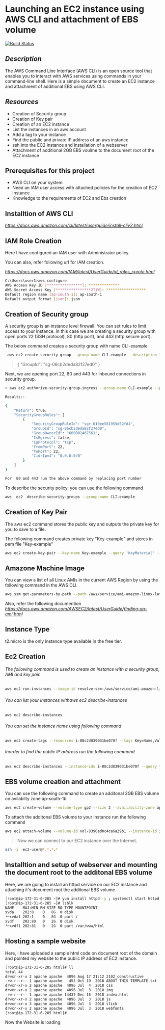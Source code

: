 #  Launching an EC2 instance using AWS CLI and attachment of EBS volume

[![Build Status](https://travis-ci.org/joemccann/dillinger.svg?branch=master)](https://travis-ci.org/joemccann/dillinger)

## _Description_

 The AWS Command Line Interface (AWS CLI) is an open source tool that enables you to interact with AWS services using commands in your command-line shell. Here is a simple document to create an EC2 instance and attachment of additional EBS using AWS CLI.

## _Resources_

- Creation of Security group
- Creation of Key pair
- Creation of an EC2 instance
- List the  instances in an aws account
- Add a tag to your instance
- Find the public and private IP address of an aws instance
- ssh into the EC2 instance and installation of a webserver
-  Attachment of additional 2GB  EBS voulme to the document root of the EC2 instance


## Prerequisites for this project
- AWS CLI on your system 
- Need an IAM user access with attached policies for the creation of EC2  instance
- Knowledge to the  requirements of EC2 and Ebs creation

## Installtion of AWS CLI 

_https://docs.aws.amazon.com/cli/latest/userguide/install-cliv2.html_



## IAM Role Creation

Here I have configured an IAM user with Administrator policy. 

You can also, refer following url for IAM creation.

_https://docs.aws.amazon.com/IAM/latest/UserGuide/id_roles_create.html_

```sh
C:\Users\user1>aws configure
AWS Access Key ID [****************]: **************
AWS Secret Access Key [****************2TiW]: ******************
Default region name [ap-south-1]: ap-south-1 
Default output format [json]: json
```


## Creation of Security group

A security group is an instance level firewall. You can set rules to limit access to your instance. In this case we are creating a security group with open ports 22 (SSH protocol), 80 (http port), and 443 (http secure port).

The below command creates a security group with name CLI-example
  ```sh
   aws ec2 create-security-group --group-name CLI-example --description "this is a sample security group with open ports http,ssh,https"
```
   > {
   >    "GroupId": "sg-06cb2deda82f27ed0"
   > }
 

Next, we are opening port 22, 80 and 443  for inbound connections in security group.

```sh
> aws ec2 authorize-security-group-ingress --group-name CLI-example --protocol tcp --port  22 --cidr 0.0.0.0/0

Results::

{
    "Return": true,
    "SecurityGroupRules": [
        {
            "SecurityGroupRuleId": "sgr-010ee581955d52fd4",
            "GroupId": "sg-06cb2deda82f27ed0",
            "GroupOwnerId": "600002467561",
            "IsEgress": false,
            "IpProtocol": "tcp",
            "FromPort": 22,
            "ToPort": 22,
            "CidrIpv4": "0.0.0.0/0"
        }
    ]
}

For  80 and 443 run the above command by replacing port number
```

To describe the security policy, you can use the following command

```sh
aws  ec2  describe-security-groups --group-name CLI-example
```
## Creation of Key Pair

The aws ec2 command stores the public key and outputs the private key for you to save to a file.

The following command creates private key "Key-example" and stores in pem  file "Key-example"

```sh
aws ec2 create-key-pair --key-name Key-example --query 'KeyMaterial' --output text > Key-example.pem
```

## Amazone Machine Image

You can view a list of all Linux AMIs in the current AWS Region by using the following command in the AWS CLI.

```sh 
aws ssm get-parameters-by-path --path /aws/service/ami-amazon-linux-latest --query "Parameters[].Name"
```
Also, refer the following documention
_https://docs.aws.amazon.com/AWSEC2/latest/UserGuide/finding-an-ami.html_

## Instance Type

t2.micro is the only instance type available in the free tier.

## Ec2 Creation

###### The following command is used to create an instance with a security group, AMI and key pair.

```sh
aws ec2 run-instances --image-id resolve:ssm:/aws/service/ami-amazon-linux-latest/amzn2-ami-hvm-x86_64-gp2 --instance-type t2.micro --key-name Key-example --security-group-ids sg-06cb2deda82f27ed0
```

###### You can list your instances withaws ec2 describe-instances

```sh
aws ec2 describe-instances
```
###### You can set the instance name using following command
```sh
aws ec2 create-tags --resources i-08c2d839031be070f --tags Key=Name,Value=CLI_erver
```
###### Inorder to find the public IP address run the following command
```sh
aws ec2 describe-instances --instance-ids i-08c2d839031be070f --query "Reservations[0].Instances[0].PublicIpAddress"
```

## EBS volume creation and attachment

You can use the following command to create an additonal 2GB EBS volume on avilabilty zone ap-south-1b

```sh
aws ec2 create-volume --volume-type gp2 --size 2 --availability-zone ap-south-1b
```

To attach the additonal EBS volume to your instance run the following command

```sh
aws ec2 attach-volume --volume-id vol-0390ad0c4ca6a29b1 --instance-id i-0782ca4d61f8f3f39 --device /dev/sdf
```

> Now we can connect to our EC2 
> instance over the Internet.

```sh 
ssh -i  ec2-user@*.*.*.*
```
## Installtion and setup of webserver and mounting the document root  to the additonal EBS volume

Here, we are going to install an  httpd service on our EC2 instance and attaching it's document root the additonal EBS volume

```sh 
[root@ip-172-31-6-205 ~]# yum install httpd -y ; systemctl start httpd.service; systemctl enable httpd.service
[root@ip-172-31-6-205 ~]# lsblk
NAME    MAJ:MIN RM SIZE RO TYPE MOUNTPOINT
xvda    202:0    0   8G  0 disk 
└─xvda1 202:1    0   8G  0 part /
xvdf    202:80   0   2G  0 disk 
└─xvdf1 202:81   0   2G  0 part /var/www/html
```

## Hosting a sample website

Here, I have uploaded a sample html  code on document root of the domain and pointed my website to the public IP address of EC2 instance.

```sh 
[root@ip-172-31-6-205 html]# ll
total 44
drwxr-xr-x 2 apache apache  4096 Aug 17 21:12 2102_constructive
-rw-r--r-- 1 apache apache   453 Oct 19  2018 ABOUT THIS TEMPLATE.txt
drwxr-xr-x 2 apache apache  4096 Jul  4  2018 css
drwxr-xr-x 2 apache apache  4096 Jul  3  2018 img
-rw-r--r-- 1 apache apache 14437 Dec 16  2018 index.html
drwxr-xr-x 2 apache apache  4096 Jul  3  2018 js
drwxr-xr-x 3 apache apache  4096 Jul  3  2018 slick
drwxr-xr-x 2 apache apache  4096 Jul  3  2018 webfonts
[root@ip-172-31-6-205 html]#
```

Now the Website is  loading 



  
